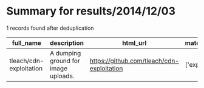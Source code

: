 
# Summary for results/2014/12/03
    
1 records found after deduplication

| full_name | description | html_url | matched_list | matched_count | pushed_at | size | stargazers_count | language | forks_count | vul_ids |
|-------------------------|-------------------------------------|--------------------------------------------|----------------|-----------------|---------------------------|--------|--------------------|------------|---------------|-----------|
| tleach/cdn-exploitation | A dumping ground for image uploads. | https://github.com/tleach/cdn-exploitation | ['exploit'] | 1 | 2014-12-03 18:47:25+00:00 | 0 | 0 | nan | 0 | [] |
